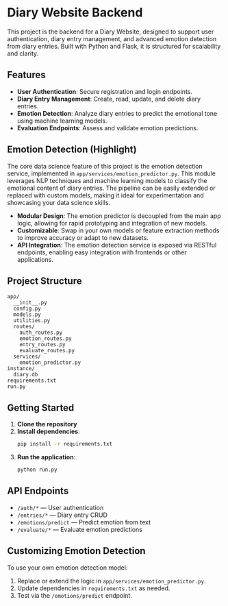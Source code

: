 # Diary Website Backend

This project is the backend for a Diary Website, designed to support user authentication, diary entry management, and advanced emotion detection from diary entries. Built with Python and Flask, it is structured for scalability and clarity.

## Features

- **User Authentication**: Secure registration and login endpoints.
- **Diary Entry Management**: Create, read, update, and delete diary entries.
- **Emotion Detection**: Analyze diary entries to predict the emotional tone using machine learning models.
- **Evaluation Endpoints**: Assess and validate emotion predictions.

## Emotion Detection (Highlight)

The core data science feature of this project is the emotion detection service, implemented in `app/services/emotion_predictor.py`. This module leverages NLP techniques and machine learning models to classify the emotional content of diary entries. The pipeline can be easily extended or replaced with custom models, making it ideal for experimentation and showcasing your data science skills.

- **Modular Design**: The emotion predictor is decoupled from the main app logic, allowing for rapid prototyping and integration of new models.
- **Customizable**: Swap in your own models or feature extraction methods to improve accuracy or adapt to new datasets.
- **API Integration**: The emotion detection service is exposed via RESTful endpoints, enabling easy integration with frontends or other applications.

## Project Structure

```
app/
  __init__.py
  config.py
  models.py
  utilities.py
  routes/
    auth_routes.py
    emotion_routes.py
    entry_routes.py
    evaluate_routes.py
  services/
    emotion_predictor.py
instance/
  diary.db
requirements.txt
run.py
```

## Getting Started

1. **Clone the repository**
2. **Install dependencies**:
   ```bash
   pip install -r requirements.txt
   ```
3. **Run the application**:
   ```bash
   python run.py
   ```

## API Endpoints

- `/auth/*` — User authentication
- `/entries/*` — Diary entry CRUD
- `/emotions/predict` — Predict emotion from text
- `/evaluate/*` — Evaluate emotion predictions

## Customizing Emotion Detection

To use your own emotion detection model:
1. Replace or extend the logic in `app/services/emotion_predictor.py`.
2. Update dependencies in `requirements.txt` as needed.
3. Test via the `/emotions/predict` endpoint.

